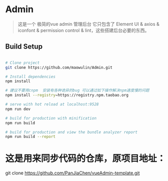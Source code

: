 # Admin

> 这是一个 极简的vue admin 管理后台 它只包含了 Element UI & axios & iconfont & permission control & lint，这些搭建后台必要的东西。

## Build Setup

``` bash

# Clone project
git clone https://github.com/maowulin/Admin.git

# Install dependencies
npm install

# 建议不要用cnpm  安装有各种诡异的bug 可以通过如下操作解决npm速度慢的问题
npm install --registry=https://registry.npm.taobao.org

# serve with hot reload at localhost:9528
npm run dev

# build for production with minification
npm run build

# build for production and view the bundle analyzer report
npm run build --report
```
# 这是用来同步代码的仓库，原项目地址：

git clone https://github.com/PanJiaChen/vueAdmin-template.git


